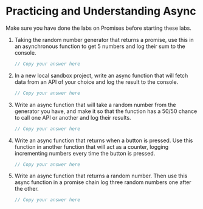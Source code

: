 # Practicing and Understanding Async

Make sure you have done the labs on Promises before starting these labs.

1. Taking the random number generator that returns a promise, use this in an asynchronous function to get 5 numbers and log their sum to the console.

    ```js
    // Copy your answer here
    ```

2. In a new local sandbox project, write an async function that will fetch data from an API of your choice and log the result to the console.

    ```js
    // Copy your answer here
    ```

3. Write an async function that will take a random number from the generator you have, and make it so that the function has a 50/50 chance to call one API or another and log their results.

    ```js
    // Copy your answer here
    ```

4. Write an async function that returns when a button is pressed. Use this function in another function that will act as a counter, logging incrementing numbers every time the button is pressed.

    ```js
    // Copy your answer here
    ```

5. Write an async function that returns a random number. Then use this async function in a promise chain log three random numbers one after the other.

    ```js
    // Copy your answer here
    ```
